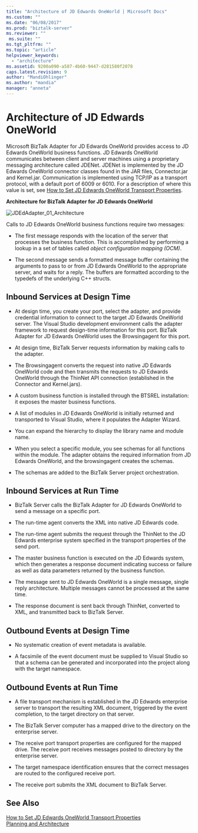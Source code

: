 ```yaml
---
title: "Architecture of JD Edwards OneWorld | Microsoft Docs"
ms.custom: ""
ms.date: "06/08/2017"
ms.prod: "biztalk-server"
ms.reviewer: ""
 ms.suite: ""
ms.tgt_pltfrm: ""
ms.topic: "article"
helpviewer_keywords: 
  - "architecture"
ms.assetid: 9200a090-a587-4b60-9447-d281580f2078
caps.latest.revision: 9
author: "MandiOhlinger"
ms.author: "mandia"
manager: "anneta"
---
```

# Architecture of JD Edwards OneWorld
Microsoft BizTalk Adapter for JD Edwards OneWorld provides access to JD Edwards OneWorld business functions. JD Edwards OneWorld communicates between client and server machines using a proprietary messaging architecture called JDENet. JDENet is implemented by the JD Edwards OneWorld connector classes found in the JAR files, Connector.jar and Kernel.jar. Communication is implemented using TCP/IP as a transport protocol, with a default port of 6009 or 6010. For a description of where this value is set, see [How to Set JD Edwards OneWorld Transport Properties](../core/how-to-set-jd-edwards-oneworld-transport-properties.md).  
  
 **Architecture for BizTalk Adapter for JD Edwards OneWorld**  
  
 ![](../core/media/jdedadapter-01-architecture.gif "JDEdAdapter_01_Architecture")  
  
 Calls to JD Edwards OneWorld business functions require two messages:  
  
-   The first message responds with the location of the server that processes the business function. This is accomplished by performing a lookup in a set of tables called *object configuration mapping (OCM)*.  
  
-   The second message sends a formatted message buffer containing the arguments to pass to or from JD Edwards OneWorld to the appropriate server, and waits for a reply. The buffers are formatted according to the typedefs of the underlying C++ structs.  
  
## Inbound Services at Design Time  
  
-   At design time, you create your port, select the adapter, and provide credential information to connect to the target JD Edwards OneWorld server. The Visual Studio development environment calls the adapter framework to request design-time information for this port. BizTalk Adapter for JD Edwards OneWorld uses the Browsingagent for this port.  
  
-   At design time, BizTalk Server requests information by making calls to the adapter.  
  
-   The Browsingagent converts the request into native JD Edwards OneWorld code and then transmits the requests to JD Edwards OneWorld through the ThinNet API connection (established in the Connector and Kernel.jars).  
  
-   A custom business function is installed through the BTSREL installation: it exposes the master business functions.  
  
-   A list of modules in JD Edwards OneWorld is initially returned and transported to Visual Studio, where it populates the Adapter Wizard.  
  
-   You can expand the hierarchy to display the library name and module name.  
  
-   When you select a specific module, you see schemas for all functions within the module. The adapter obtains the required information from JD Edwards OneWorld, and the browsingagent creates the schemas.  
  
-   The schemas are added to the BizTalk Server project orchestration.  
  
## Inbound Services at Run Time  
  
-   BizTalk Server calls the BizTalk Adapter for JD Edwards OneWorld to send a message on a specific port.  
  
-   The run-time agent converts the XML into native JD Edwards code.  
  
-   The run-time agent submits the request through the ThinNet to the JD Edwards enterprise system specified in the transport properties of the send port.  
  
-   The master business function is executed on the JD Edwards system, which then generates a response document indicating success or failure as well as data parameters returned by the business function.  
  
-   The message sent to JD Edwards OneWorld is a single message, single reply architecture. Multiple messages cannot be processed at the same time.  
  
-   The response document is sent back through ThinNet, converted to XML, and transmitted back to BizTalk Server.  
  
## Outbound Events at Design Time  
  
-   No systematic creation of event metadata is available.  
  
-   A facsimile of the event document must be supplied to Visual Studio so that a schema can be generated and incorporated into the project along with the target namespace.  
  
## Outbound Events at Run Time  
  
-   A file transport mechanism is established in the JD Edwards enterprise server to transport the resulting XML document, triggered by the event completion, to the target directory on that server.  
  
-   The BizTalk Server computer has a mapped drive to the directory on the enterprise server.  
  
-   The receive port transport properties are configured for the mapped drive. The receive port receives messages posted to directory by the enterprise server.  
  
-   The target namespace identification ensures that the correct messages are routed to the configured receive port.  
  
-   The receive port submits the XML document to BizTalk Server.  
  
## See Also  
 [How to Set JD Edwards OneWorld Transport Properties](../core/how-to-set-jd-edwards-oneworld-transport-properties.md)   
 [Planning and Architecture](../core/planning-and-architecture17.md)